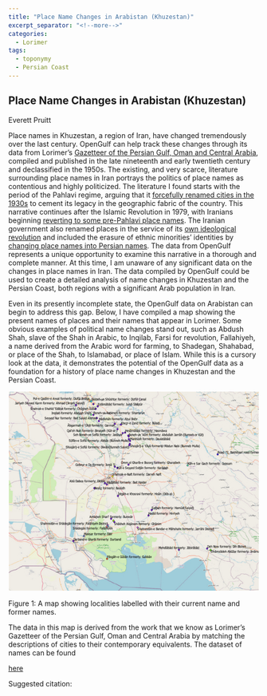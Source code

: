 ```yaml
---
title: "Place Name Changes in Arabistan (Khuzestan)"
excerpt_separator: "<!--more-->"
categories:
  - Lorimer
tags:
  - toponymy
  - Persian Coast 
---
```


## Place Name Changes in Arabistan (Khuzestan)

Everett Pruitt


Place names in Khuzestan, a region of Iran, have changed tremendously over the last century. OpenGulf can help track these changes through its data from Lorimer’s <a href="https://archive.org/details/in.ernet.dli.2015.206963" class="link">Gazetteer of the Persian Gulf, Oman and Central Arabia</a>, compiled and published in the late nineteenth and early twentieth century and declassified in the 1950s. The existing, and very scarce, literature surrounding place names in Iran portrays the politics of place names as contentious and highly politicized. The literature I found starts with the period of the Pahlavi regime, arguing that it <a href="https://www.jstor.org/stable/215071" class="link">forcefully renamed cities in the 1930s</a> to cement its legacy in the geographic fabric of the country. This narrative continues after the Islamic Revolution in 1979, with Iranians beginning <a href="https://www.jstor.org/stable/215071" class="link">reverting to some pre-Pahlavi place names</a>. The Iranian government also renamed places in the service of its <a href="https://www.jstor.org/stable/215071" class="link">own ideological revolution</a> and included the erasure of ethnic minorities’ identities by <a href="https://www.jstor.org/stable/215071" class="link">changing place names into Persian names</a>. The data from OpenGulf represents a unique opportunity to examine this narrative in a thorough and complete manner. At this time, I am unaware of any significant data on the changes in place names in Iran. The data compiled by OpenGulf could be used to create a detailed analysis of name changes in Khuzestan and the Persian Coast, both regions with a significant Arab population in Iran.

Even in its presently incomplete state, the OpenGulf data on Arabistan can begin to address this gap. Below, I have compiled a map showing the present names of places and their names that appear in Lorimer. Some obvious examples of political name changes stand out, such as Abdush Shah, slave of the Shah in Arabic, to Inqilab, Farsi for revolution, Fallahiyeh, a name derived from the Arabic word for farming, to Shadegan, Shahabad, or place of the Shah, to Islamabad, or place of Islam. While this is a cursory look at the data, it demonstrates the potential of the OpenGulf data as a foundation for a history of place name changes in Khuzestan and the Persian Coast.

<img src="../assets/images/namechanges1.jpg" style="width:600px;height:400px;">

Figure 1: A map showing localities labelled with their current name and former names.

The data in this map is derived from the work that we know as Lorimer’s Gazetteer of the Persian Gulf, Oman and Central Arabia by matching the descriptions of cities to their contemporary equivalents. The dataset of names can be found

<a href="https://github.com/opengulf/Lorimer_data/blob/master/name_changes_Arabistan.csv" class="link">here</a>
</p>

Suggested citation: 

